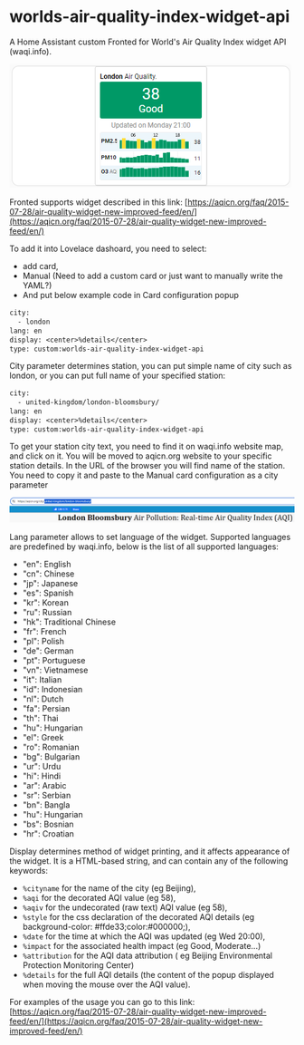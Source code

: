 # worlds-air-quality-index-widget-api

A Home Assistant custom Fronted for World's Air Quality Index widget API (waqi.info).

![Widget](https://github.com/pawkakol1/worlds-air-quality-index-widget-api/blob/main/images/london-AQI_widget_API.png)

Fronted supports widget described in this link: [https://aqicn.org/faq/2015-07-28/air-quality-widget-new-improved-feed/en/](https://aqicn.org/faq/2015-07-28/air-quality-widget-new-improved-feed/en/)

To add it into Lovelace dashoard, you need to select:
- add card,
- Manual (Need to add a custom card or just want to manually write the YAML?)
- And put below example code in Card configuration popup

```
city:
  - london
lang: en
display: <center>%details</center>
type: custom:worlds-air-quality-index-widget-api
```

City parameter determines station, you can put simple name of city such as london, or you can put full name of your specified station:
```
city:
  - united-kingdom/london-bloomsbury/
lang: en
display: <center>%details</center>
type: custom:worlds-air-quality-index-widget-api
```
To get your station city text, you need to find it on waqi.info website map, and click on it. You will be moved to aqicn.org website to your specific station details. 
In the URL of the browser you will find name of the station. You need to copy it and paste to the Manual card configuration as a city parameter

![URL text](https://github.com/pawkakol1/worlds-air-quality-index-widget-api/blob/main/images/station_URL.png)

Lang parameter allows to set language of the widget. Supported languages are predefined by waqi.info, below is the list of all supported languages:
- "en": English
- "cn": Chinese
- "jp": Japanese
- "es": Spanish
- "kr": Korean
- "ru": Russian
- "hk": Traditional Chinese
- "fr": French
- "pl": Polish
- "de": German
- "pt": Portuguese
- "vn": Vietnamese
- "it": Italian
- "id": Indonesian
- "nl": Dutch
- "fa": Persian
- "th": Thai
- "hu": Hungarian
- "el": Greek
- "ro": Romanian
- "bg": Bulgarian
- "ur": Urdu
- "hi": Hindi
- "ar": Arabic
- "sr": Serbian
- "bn": Bangla
- "hu": Hungarian
- "bs": Bosnian
- "hr": Croatian

Display determines method of widget printing, and it affects appearance of the widget. It is a HTML-based string, and can contain any of the following keywords:
- `%cityname` for the name of the city (eg Beijing),
- `%aqi` for the decorated AQI value (eg 58),
- `%aqiv` for the undecorated (raw text) AQI value (eg 58),
- `%style` for the css declaration of the decorated AQI details (eg background-color: #ffde33;color:#000000;),
- `%date` for the time at which the AQI was updated (eg Wed 20:00),
- `%impact` for the associated health impact (eg Good, Moderate...)
- `%attribution` for the AQI data attribution ( eg Beijing Environmental Protection Monitoring Center)
- `%details` for the full AQI details (the content of the popup displayed when moving the mouse over the AQI value).

For examples of the usage you can go to this link: [https://aqicn.org/faq/2015-07-28/air-quality-widget-new-improved-feed/en/](https://aqicn.org/faq/2015-07-28/air-quality-widget-new-improved-feed/en/)